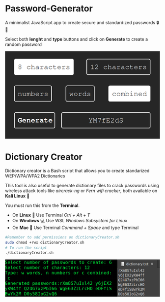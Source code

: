 # Password-Generator
A minimalist JavaScript app to create secure and standardized passwords :lock::key:

Select both **lenght** and **type** buttons and click on **Generate** to create a random password

<p align="center">
	<img src="media/sampleJS.png" alt="Sample JavaScript">
</p>

# Dictionary Creator
Dictionary creator is a Bash script that allows you to create standarized WEP/WPA/WPA2 Dictionaries

This tool is also useful to generate dictionary files to crack passwords using wireless attack tools like *aircrack-ng* or *Fern wifi cracker*, both available on **Kali Linux** :dragon:

You must run this from the **Terminal**. 
- On **Linux** :penguin: 	Use Terminal *Ctrl + Alt + T*
- On **Windows** :computer: 	Use WSL *Windows Subsystem for Linux*
- On **Mac** :apple: 	Use Terminal *Command + Space* and type Terminal

```sh
#Remember to add permissions on dictionaryCreator.sh
sudo chmod +rwx dictionaryCreator.sh
# To run the script
./dictionaryCreator.sh
```
<p align="center">
	<img src="media/sampleBash.png" alt="Sample Bash">
</p>

